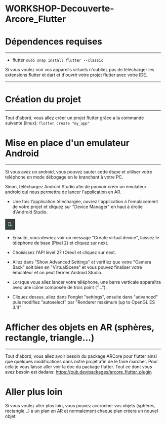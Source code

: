 # WORKSHOP-Decouverte-Arcore_Flutter

# Dépendences requises
---
- flutter ```sudo snap install flutter --classic```

Si vous voulez voir vos appareils virtuels n'oubliez pas de télécharger les extensions flutter et dart et d'ouvrir votre projet flutter avec votre IDE.

---

# Création du projet
---
Tout d'abord, vous allez créer un projet flutter grâce a la commande suivante (linux): ```flutter create "my_app"```

# Mise en place d'un emulateur Android
---

Si vous avez un android, vous pouvez sauter cette étape et utiliser votre téléphone en mode débogage en le branchant à votre PC.

Sinon, téléchargez Android Studio afin de pouvoir créer un emulateur android qui nous permettra de lancer l'application en AR.

- Une fois l'application télechargée, ouvrez l'application à l'emplacement de votre projet et cliquez sur "Device Manager" en haut à droite d'Android Studio.
<img src="assets/Device_Manager.png">

- Ensuite, vous devriez voir un message "Create virtual device", laissez le téléphone de base (Pixel 2) et cliquez sur next.

- Choisissez l'API level 27 (Oreo) et cliquez sur next.

- Allez dans "Show Advanced Settings" et vérifiez que votre "Camera Back" soit bien en "VirtualScene" et vous pouvez finaliser votre émulateur et on peut fermer Android Studio.

- Lorsque vous allez lancer votre téléphone, une barre verticale apparaîtra avec une icône composée de trois point ("...").

- Cliquez dessus, allez dans l'onglet "settings", ensuite dans "advanced" puis modifiez "autoselect" par "Renderer maximum (up to OpenGL ES 3.1)"

# Afficher des objets en AR (sphères, rectangle, triangle...)
---

Tout d'abord, vous allez avoir besoin du package ARCore pour flutter ainsi que quelques modifications dans notre projet afin de le faire marcher. Pour cela je vous laisse aller voir la doc du package flutter. Tout ce dont vous avez besoin est dedans: https://pub.dev/packages/arcore_flutter_plugin

# Aller plus loin

Si vous voulez aller plus loin, vous pouvez accrocher vos objets (sphères, rectangle...) à un plan en AR et normalement chaque plan créera un nouvel objet.